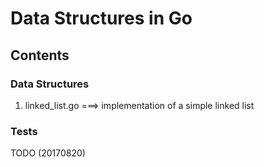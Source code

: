 # Data Structures in Go #

## Contents ## 
### Data Structures ###
1. linked_list.go ===> implementation of a simple linked list

### Tests ### 
TODO (20170820)
